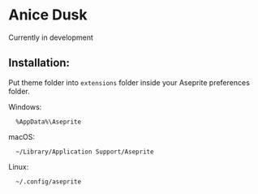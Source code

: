 # Anice Dusk
Currently in development

## Installation:
Put theme folder into `extensions` folder inside your Aseprite preferences folder.

Windows:
```
  %AppData%\Aseprite
```

macOS:
```
  ~/Library/Application Support/Aseprite
```

Linux:
```
  ~/.config/aseprite
```
